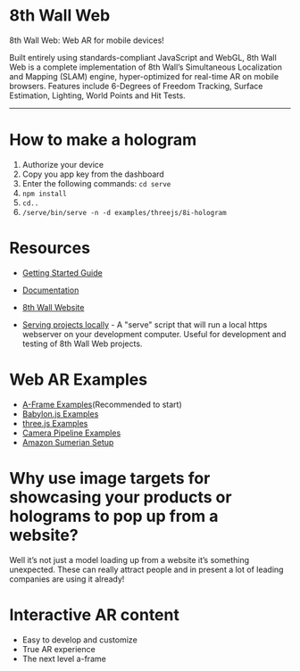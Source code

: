 # 8th Wall Web

8th Wall Web: Web AR for mobile devices!

Built entirely using standards-compliant JavaScript and WebGL, 8th Wall Web is a complete implementation of 8th Wall’s Simultaneous Localization and Mapping (SLAM) engine, hyper-optimized for real-time AR on mobile browsers. Features include 6-Degrees of Freedom Tracking, Surface Estimation, Lighting, World Points and Hit Tests.

- - -
# How to make a hologram
1. Authorize your device
2. Copy you app key from the dashboard
3. Enter the following commands: `cd serve`
4. `npm install`
5. `cd..`
6. `/serve/bin/serve -n -d examples/threejs/8i-hologram`

# Resources

* [Getting Started Guide](https://github.com/8thwall/web/tree/master/gettingstarted)
* [Documentation](https://www.8thwall.com/docs/web/)
* [8th Wall Website](https://www.8thwall.com)

* [Serving projects locally](https://github.com/8thwall/web/tree/master/serve) - A "serve" script that will run a local https webserver on your development computer. Useful for development and testing of 8th Wall Web projects.

# Web AR Examples

* [A-Frame Examples](https://github.com/8thwall/web/tree/master/examples/aframe)(Recommended to start)
* [Babylon.js Examples](https://github.com/8thwall/web/tree/master/examples/babylonjs)
* [three.js Examples](https://github.com/8thwall/web/tree/master/examples/threejs)
* [Camera Pipeline Examples](https://github.com/8thwall/web/tree/master/examples/camerapipeline)
* [Amazon Sumerian Setup](https://github.com/8thwall/web/tree/master/gettingstarted/xrsumerian)


# Why use image targets for showcasing your products or holograms to pop up from a website?

Well it’s not just a model loading up from a website it’s something unexpected. 
These can really attract people and in present a lot of leading companies are using it already! 

# Interactive AR content

* Easy to develop and customize
* True AR experience
* The next level a-frame

